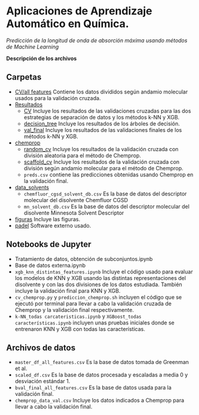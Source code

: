 # Aplicaciones de Aprendizaje Automático en Química. 
*Predicción de la longitud de onda de absorción máxima usando métodos de Machine Learning*

**Descripción de los archivos**
## Carpetas
* [CV/all features](https://github.com/xavi-diaz/TFG/tree/main/CV/all%20features) Contiene los datos divididos según andamio molecular usados para la validación cruzada.
* [Resultados](https://github.com/xavi-diaz/TFG/tree/main/CV/all%20features)
  - [CV](https://github.com/xavi-diaz/TFG/tree/main/Resultados/CV) Incluye los resultados de las validaciones cruzadas para las dos estrategias de separación de datos y los métodos k-NN y XGB.
  - [decision_tree](https://github.com/xavi-diaz/TFG/tree/main/Resultados/decision_tree) Incluye los resultados de los árboles de decisión.
  - [val_final](https://github.com/xavi-diaz/TFG/tree/main/Resultados/val_final) Incluye los resultados de las validaciones finales de los métodos k-NN y XGB.
* [chemprop](https://github.com/xavi-diaz/TFG/tree/main/chemprop)
  - [random_cv](https://github.com/xavi-diaz/TFG/tree/main/chemprop/random_cv) Incluye los resultados de la validación cruzada con división aleatoria para el método de Chemprop. 
  - [scaffold_cv](https://github.com/xavi-diaz/TFG/tree/main/chemprop/scaffold_cv) Incluye los resultados de la validación cruzada con división según andamio molecular para el método de Chemprop.
  - `preds.csv` contiene las predicciones obtenidas usando Chemprop en la validación final.
* [data_solvents](https://github.com/xavi-diaz/TFG/tree/main/data_solvents)
  - `chemfluor_cgsd_solvent_db.csv` Es la base de datos del descriptor molecular del disolvente Chemfluor CGSD
  - `mn_solvent_db.csv` Es la base de datos del descriptor molecular del disolvente Minnesota Solvent Descriptor
* [figuras](https://github.com/xavi-diaz/TFG/tree/main/figuras) Incluye las figuras.
* [padel](https://github.com/xavi-diaz/TFG/tree/main/padel) Software externo usado.
## Notebooks de Jupyter
* Tratamiento de datos, obtención de subconjuntos.ipynb
* Base de datos externa.ipynb
* `xgb_knn_distintas_features.ipynb` Incluye el código usado para evaluar los modelos de KNN y XGB usando las distintas representaciones del disolvente y con las dos divisiones de los datos estudiada. También incluye la validación final para KNN y XGB.
* `cv_chemprop.py` y `prediccion_chemprop.sh` incluyen el código que se ejecutó por terminal para llevar a cabo la validación cruzada de Chemprop y la validación final respectivamente.
* `k-NN_todas carcateristicas.ipynb` y `XGBoost_todas características.ipynb` incluyen unas pruebas iniciales donde se entrenaron KNN y XGB con todas las características.
## Archivos de datos
* `master_df_all_features.csv` Es la base de datos tomada de Greenman et al.
* `scaled_df.csv` Es la base de datos procesada y escaladas a media 0 y desviación estándar 1.
* `bval_final_all_features.csv` Es la base de datos usada para la validación final.
* `chemprop_data_val.csv` Incluye los datos indicados a Chemprop para llevar a cabo la validación final.
